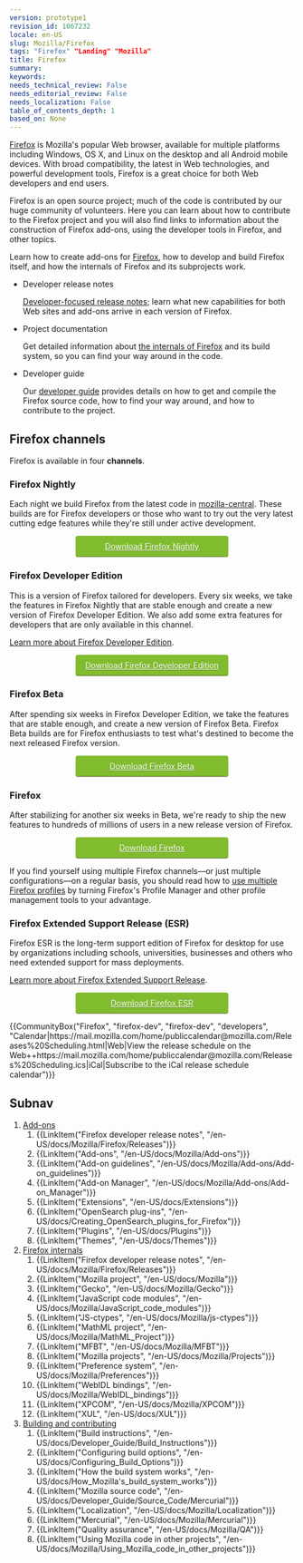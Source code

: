 ```yaml
---
version: prototype1
revision_id: 1067232
locale: en-US
slug: Mozilla/Firefox
tags: "Firefox" "Landing" "Mozilla"
title: Firefox
summary: 
keywords: 
needs_technical_review: False
needs_editorial_review: False
needs_localization: False
table_of_contents_depth: 1
based_on: None
---
```

<p><a href="https://www.mozilla.org/firefox/">Firefox</a> is Mozilla's popular Web browser, available for multiple platforms including Windows, OS X, and Linux on the desktop and all Android mobile devices. With broad compatibility, the latest in Web technologies, and powerful development tools, Firefox is a great choice for both Web developers and end users.</p>

<p>Firefox is an open source project; much of the code is contributed by our huge community of volunteers. Here you can learn about how to contribute to the Firefox project and you will also find links to information about the construction of Firefox add-ons, using the developer tools in Firefox, and other topics.</p>

<div class="summary">
<p>Learn how to create add-ons for <a href="https://www.mozilla.org/en-US/firefox/">Firefox</a>, how to develop and build Firefox itself, and how the internals of Firefox and its subprojects work.</p>
</div>

<ul class="card-grid">
 <li><span>Developer release notes</span>

  <p><a href="/en-US/Firefox/Releases">Developer-focused release notes</a>; learn what new capabilities for both Web sites and add-ons arrive in each version of Firefox.</p>
 </li>
 <li><span>Project documentation</span>
  <p>Get detailed information about <a href="/en-US/docs/Mozilla">the internals of Firefox</a> and its build system, so you can find your way around in the code.</p>
 </li>
 <li><span>Developer guide</span>
  <p>Our <a href="/en-US/docs/Developer_Guide">developer guide</a> provides details on how to get and compile the Firefox source code, how to find your way around, and how to contribute to the project.</p>
 </li>
</ul>

<h2 id="Firefox_channels">Firefox channels</h2>

<p>Firefox is available in four <strong>channels</strong>.</p>

<h3 id="Firefox_Nightly">Firefox Nightly</h3>

<p>Each night we build Firefox from the latest code in <a href="/en-US/docs/mozilla-central">mozilla-central</a>. These builds are for Firefox developers or those who want to try out the very latest cutting edge features while they're still under active development.</p>

<p><a href="https://nightly.mozilla.org/" style="width: 250px;display: block; margin-left: auto; margin-right: auto; padding: 10px; text-align: center; border-radius: 4px; background-color: #81BC2E; white-space: nowrap; color: white; text-shadow: 0px 1px 0px rgba(0, 0, 0, 0.25); box-shadow: 0px 1px 0px 0px rgba(0, 0, 0, 0.2), 0px -1px 0px 0px rgba(0, 0, 0, 0.3) inset;" target="_">Download Firefox Nightly</a></p>

<h3 id="Firefox_Developer_Edition">Firefox Developer Edition</h3>

<p>This is a version of Firefox tailored for developers. Every six weeks, we take the features in Firefox Nightly that are stable enough and create a new version of Firefox Developer Edition. We also add some extra features for developers that are only available in this channel.</p>

<p><a href="/en-US/Firefox/Developer_Edition">Learn more about Firefox Developer Edition</a>.</p>

<p><a href="https://www.mozilla.org/en-US/firefox/developer/" style="width: 250px;display: block; margin-left: auto; margin-right: auto; padding: 10px; text-align: center; border-radius: 4px; background-color: #81BC2E; white-space: nowrap; color: white; text-shadow: 0px 1px 0px rgba(0, 0, 0, 0.25); box-shadow: 0px 1px 0px 0px rgba(0, 0, 0, 0.2), 0px -1px 0px 0px rgba(0, 0, 0, 0.3) inset;" target="_">Download Firefox Developer Edition</a></p>

<h3 id="Firefox_Beta">Firefox Beta</h3>

<p>After spending six weeks in Firefox Developer Edition, we take the features that are stable enough, and create a new version of Firefox Beta. Firefox Beta builds are for Firefox enthusiasts to test what's destined to become the next released Firefox version.</p>

<p><a href="https://www.mozilla.org/firefox/channel/#beta" style="width: 250px;display: block; margin-left: auto; margin-right: auto; padding: 10px; text-align: center; border-radius: 4px; background-color: #81BC2E; white-space: nowrap; color: white; text-shadow: 0px 1px 0px rgba(0, 0, 0, 0.25); box-shadow: 0px 1px 0px 0px rgba(0, 0, 0, 0.2), 0px -1px 0px 0px rgba(0, 0, 0, 0.3) inset;" target="_">Download Firefox Beta</a></p>

<h3 id="Firefox">Firefox</h3>

<p>After stabilizing for another six weeks in Beta, we're ready to ship the new features to hundreds of millions of users in a new release version of Firefox.</p>

<p><a href="https://www.mozilla.org/firefox/channel/#firefox" style="width: 250px;display: block; margin-left: auto; margin-right: auto; padding: 10px; text-align: center; border-radius: 4px; background-color: #81BC2E; white-space: nowrap; color: white; text-shadow: 0px 1px 0px rgba(0, 0, 0, 0.25); box-shadow: 0px 1px 0px 0px rgba(0, 0, 0, 0.2), 0px -1px 0px 0px rgba(0, 0, 0, 0.3) inset;" target="_">Download Firefox</a></p>

<p>If you find yourself using multiple Firefox channels—or just multiple configurations—on a regular basis, you should read how to <a href="/en-US/docs/Mozilla/Firefox/Multiple_profiles">use multiple Firefox profiles</a> by turning Firefox's Profile Manager and other profile management tools to your advantage.</p>

<h3 id="Firefox_Extended_Support_Release_(ESR)">Firefox Extended Support Release (ESR)</h3>

<p>Firefox ESR is the long-term support edition of Firefox for desktop for use by organizations including schools, universities, businesses and others who need extended support for mass deployments.</p>

<p><a href="/en-US/Firefox/Firefox_ESR">Learn more about Firefox Extended Support Release</a>.</p>

<p><a href="https://www.mozilla.org/en-US/firefox/organizations/all/" style="width: 250px;display: block; margin-left: auto; margin-right: auto; padding: 10px; text-align: center; border-radius: 4px; background-color: #81BC2E; white-space: nowrap; color: white; text-shadow: 0px 1px 0px rgba(0, 0, 0, 0.25); box-shadow: 0px 1px 0px 0px rgba(0, 0, 0, 0.2), 0px -1px 0px 0px rgba(0, 0, 0, 0.3) inset;" target="_">Download Firefox ESR</a></p>

<p>{{CommunityBox("Firefox", "firefox-dev", "firefox-dev", "developers", "Calendar|https://mail.mozilla.com/home/publiccalendar@mozilla.com/Releases%20Scheduling.html|Web|View the release schedule on the Web++https://mail.mozilla.com/home/publiccalendar@mozilla.com/Releases%20Scheduling.ics|iCal|Subscribe to the iCal release schedule calendar")}}</p>

<h2 id="Subnav">Subnav</h2>

<ol>
 <li><a href="#">Add-ons</a>

  <ol>
   <li>{{LinkItem("Firefox developer release notes", "/en-US/docs/Mozilla/Firefox/Releases")}}</li>
   <li>{{LinkItem("Add-ons", "/en-US/docs/Mozilla/Add-ons")}}</li>
   <li>{{LinkItem("Add-on guidelines", "/en-US/docs/Mozilla/Add-ons/Add-on_guidelines")}}</li>
   <li>{{LinkItem("Add-on Manager", "/en-US/docs/Mozilla/Add-ons/Add-on_Manager")}}</li>
   <li>{{LinkItem("Extensions", "/en-US/docs/Extensions")}}</li>
   <li>{{LinkItem("OpenSearch plug-ins", "/en-US/docs/Creating_OpenSearch_plugins_for_Firefox")}}</li>
   <li>{{LinkItem("Plugins", "/en-US/docs/Plugins")}}</li>
   <li>{{LinkItem("Themes", "/en-US/docs/Themes")}}</li>
  </ol>
 </li>
 <li><a href="#">Firefox internals</a>
  <ol>
   <li>{{LinkItem("Firefox developer release notes", "/en-US/docs/Mozilla/Firefox/Releases")}}</li>
   <li>{{LinkItem("Mozilla project", "/en-US/docs/Mozilla")}}</li>
   <li>{{LinkItem("Gecko", "/en-US/docs/Mozilla/Gecko")}}</li>
   <li>{{LinkItem("JavaScript code modules", "/en-US/docs/Mozilla/JavaScript_code_modules")}}</li>
   <li>{{LinkItem("JS-ctypes", "/en-US/docs/Mozilla/js-ctypes")}}</li>
   <li>{{LinkItem("MathML project", "/en-US/docs/Mozilla/MathML_Project")}}</li>
   <li>{{LinkItem("MFBT", "/en-US/docs/Mozilla/MFBT")}}</li>
   <li>{{LinkItem("Mozilla projects", "/en-US/docs/Mozilla/Projects")}}</li>
   <li>{{LinkItem("Preference system", "/en-US/docs/Mozilla/Preferences")}}</li>
   <li>{{LinkItem("WebIDL bindings", "/en-US/docs/Mozilla/WebIDL_bindings")}}</li>
   <li>{{LinkItem("XPCOM", "/en-US/docs/Mozilla/XPCOM")}}</li>
   <li>{{LinkItem("XUL", "/en-US/docs/XUL")}}</li>
  </ol>
 </li>
 <li><a href="#">Building and contributing</a>
  <ol>
   <li>{{LinkItem("Build instructions", "/en-US/docs/Developer_Guide/Build_Instructions")}}</li>
   <li>{{LinkItem("Configuring build options", "/en-US/docs/Configuring_Build_Options")}}</li>
   <li>{{LinkItem("How the build system works", "/en-US/docs/How_Mozilla's_build_system_works")}}</li>
   <li>{{LinkItem("Mozilla source code", "/en-US/docs/Developer_Guide/Source_Code/Mercurial")}}</li>
   <li>{{LinkItem("Localization", "/en-US/docs/Mozilla/Localization")}}</li>
   <li>{{LinkItem("Mercurial", "/en-US/docs/Mozilla/Mercurial")}}</li>
   <li>{{LinkItem("Quality assurance", "/en-US/docs/Mozilla/QA")}}</li>
   <li>{{LinkItem("Using Mozilla code in other projects", "/en-US/docs/Mozilla/Using_Mozilla_code_in_other_projects")}}</li>
  </ol>
 </li>
</ol>

